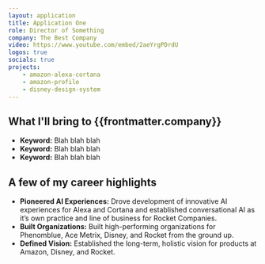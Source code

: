 ```yaml
---
layout: application
title: Application One
role: Director of Something
company: The Best Company
video: https://www.youtube.com/embed/2aeYrgPDrdU
logos: true
socials: true
projects:
    - amazon-alexa-cortana
    - amazon-profile
    - disney-design-system
---
```


<script setup>
    import { useData } from 'vitepress'
    const { frontmatter } = useData()
</script>

## What I'll bring to {{frontmatter.company}}
- **Keyword:** Blah blah blah
- **Keyword:** Blah blah blah
- **Keyword:** Blah blah blah

## A few of my career highlights
- **Pioneered AI Experiences:** Drove development of innovative AI experiences for Alexa and Cortana and established conversational AI as it’s own practice and line of business for Rocket Companies.
- **Built Organizations:** Built high-performing organizations for Phenomblue, Ace Metrix, Disney, and Rocket from the ground up.
- **Defined Vision:** Established the long-term, holistic vision for products at Amazon, Disney, and Rocket.